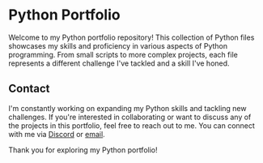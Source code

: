 # Python Portfolio

Welcome to my Python portfolio repository! This collection of Python files showcases my skills and proficiency in various aspects of Python programming. From small scripts to more complex projects, each file represents a different challenge I've tackled and a skill I've honed.

## Contact

I'm constantly working on expanding my Python skills and tackling new challenges. If you're interested in collaborating or want to discuss any of the projects in this portfolio, feel free to reach out to me. You can connect with me via [Discord](https://discordapp.com/users/1113472905523777657) or [email](mailto:tech.coder@gmail.com).

Thank you for exploring my Python portfolio!


